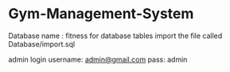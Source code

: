 # Gym-Management-System

Database name : fitness
for database tables import the file called Database/import.sql

admin login
username: admin@gmail.com
pass: admin
